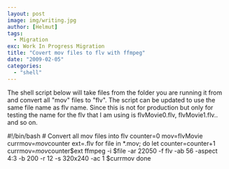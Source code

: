 ```yaml
---
layout: post
image: img/writing.jpg
author: [Helmut]
tags:
  - Migration
exc: Work In Progress Migration
title: "Covert mov files to flv with ffmpeg"
date: "2009-02-05"
categories: 
  - "shell"
---
```


The shell script below will take files from the folder you are running it from and convert all "mov" files to "flv". The script can be updated to use the same file name as flv name. Since this is not for production but only for testing the name for the flv that I am using is flvMovie0.flv, flvMovie1.flv.. and so on.

#!/bin/bash # Convert all mov files into flv counter=0 mov=flvMovie currmov=$mov$counter ext=.flv for file in \*.mov; do let counter=counter+1 currmov=$mov$counter$ext ffmpeg -i $file -ar 22050 -f flv -ab 56 -aspect 4:3 -b 200 -r 12 -s 320x240 -ac 1 $currmov done
